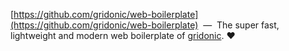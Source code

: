[https://github.com/gridonic/web-boilerplate](https://github.com/gridonic/web-boilerplate) &nbsp;&mdash;&nbsp; The super fast, lightweight and modern web boilerplate of [gridonic](https://gridonic.ch). ❤️
